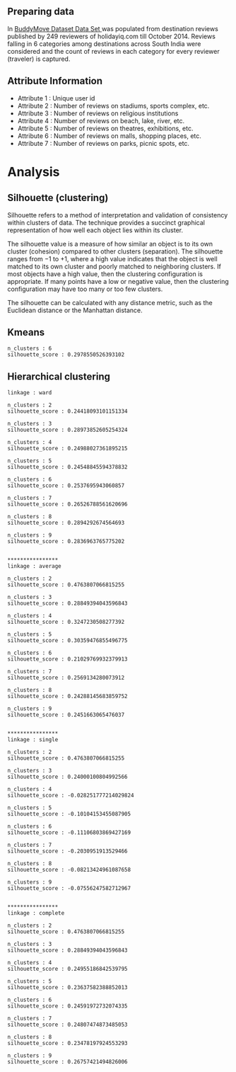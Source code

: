 ## Preparing data

In [BuddyMove Dataset Data Set ](https://archive.ics.uci.edu/ml/datasets/BuddyMove+Dataset#) was populated from 
destination reviews published by 249 reviewers of holidayiq.com till October 2014. Reviews falling in 6 categories
 among destinations across South India were considered and the count of reviews in each category for every reviewer
  (traveler) is captured.


## Attribute Information
* Attribute 1 : Unique user id 
* Attribute 2 : Number of reviews on stadiums, sports complex, etc. 
* Attribute 3 : Number of reviews on religious institutions 
* Attribute 4 : Number of reviews on beach, lake, river, etc. 
* Attribute 5 : Number of reviews on theatres, exhibitions, etc. 
* Attribute 6 : Number of reviews on malls, shopping places, etc. 
* Attribute 7 : Number of reviews on parks, picnic spots, etc.

# Analysis

## Silhouette (clustering)
Silhouette refers to a method of interpretation and validation of consistency within clusters of data.
 The technique provides a succinct graphical representation of how well each object lies within its cluster.

The silhouette value is a measure of how similar an object is to its own cluster (cohesion) compared to other clusters (separation).
 The silhouette ranges from −1 to +1, where a high value indicates that the
 object is well matched to its own cluster and poorly matched to neighboring clusters. If most objects have a high value,
  then the clustering configuration is appropriate. If many points have a low or negative value, then the clustering configuration may have too many or too few clusters.

The silhouette can be calculated with any distance metric, such as the Euclidean distance or the Manhattan distance.

## Kmeans
        
    n_clusters : 6
    silhouette_score : 0.2978550526393102




## Hierarchical clustering 
    linkage : ward
    
    n_clusters : 2
    silhouette_score : 0.24418093101151334
    
    n_clusters : 3
    silhouette_score : 0.28973852605254324
    
    n_clusters : 4
    silhouette_score : 0.24988027361895215
    
    n_clusters : 5
    silhouette_score : 0.24548845594378832
    
    n_clusters : 6
    silhouette_score : 0.2537695943060857
    
    n_clusters : 7
    silhouette_score : 0.26526788561620696
    
    n_clusters : 8
    silhouette_score : 0.2894292674564693
    
    n_clusters : 9
    silhouette_score : 0.2836963765775202
    
    
    ****************
    linkage : average
    
    n_clusters : 2
    silhouette_score : 0.4763807066815255
    
    n_clusters : 3
    silhouette_score : 0.28849394043596843
    
    n_clusters : 4
    silhouette_score : 0.3247230508277392
    
    n_clusters : 5
    silhouette_score : 0.30359476855496775
    
    n_clusters : 6
    silhouette_score : 0.21029769932379913
    
    n_clusters : 7
    silhouette_score : 0.2569134280073912
    
    n_clusters : 8
    silhouette_score : 0.24288145683859752
    
    n_clusters : 9
    silhouette_score : 0.2451663065476037
    
    
    ****************
    linkage : single
    
    n_clusters : 2
    silhouette_score : 0.4763807066815255
    
    n_clusters : 3
    silhouette_score : 0.24000100804992566
    
    n_clusters : 4
    silhouette_score : -0.028251777214029824
    
    n_clusters : 5
    silhouette_score : -0.10104153455087905
    
    n_clusters : 6
    silhouette_score : -0.11106803869427169
    
    n_clusters : 7
    silhouette_score : -0.2030951913529466
    
    n_clusters : 8
    silhouette_score : -0.08213424961087658
    
    n_clusters : 9
    silhouette_score : -0.07556247582712967
    
    
    ****************
    linkage : complete
    
    n_clusters : 2
    silhouette_score : 0.4763807066815255
    
    n_clusters : 3
    silhouette_score : 0.28849394043596843
    
    n_clusters : 4
    silhouette_score : 0.24955186842539795
    
    n_clusters : 5
    silhouette_score : 0.23637582388852013
    
    n_clusters : 6
    silhouette_score : 0.24591972732074335
    
    n_clusters : 7
    silhouette_score : 0.24807474873485053
    
    n_clusters : 8
    silhouette_score : 0.23478197924553293
    
    n_clusters : 9
    silhouette_score : 0.26757421494826006







